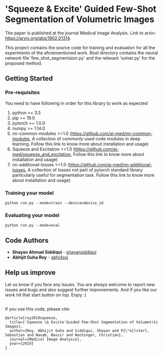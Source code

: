 # 'Squeeze \& Excite' Guided Few-Shot Segmentation of Volumetric Images

The paper is published at the journal Medical Image Analysis. Link to arxiv: https://arxiv.org/abs/1902.01314.

This project contains the source code for training and evaluation for all the experiments of the aforementioned work. Root directory contains the neural network file 'few_shot_segmentaion.py' and the relevant 'solver.py' for the proposed method.

## Getting Started

### Pre-requisites

You need to have following in order for this library to work as expected
1. python >= 3.5
2. pip >= 19.0
3. pytorch >= 1.0.0
4. numpy >= 1.14.0
5. nn-common-modules >=1.0 (https://github.com/ai-med/nn-common-modules, A collection of commonly used code modules in deep learning. Follow this link to know more about installation and usage)
6. Squeeze and Excitation >=1.0 (https://github.com/ai-med/squeeze_and_excitation, Follow this link to know more about installation and usage)
7. nn-additional-losses >=1.0 (https://github.com/ai-med/nn-additional-losses, A collection of losses not part of pytorch standard library particularly useful for segmentation task. Follow this link to know more about installation and usage)

### Training your model

```
python run.py --mode=train --device=device_id
```

### Evaluating your model

```
python run.py --mode=eval
```

## Code Authors

* **Shayan Ahmad Siddiqui**  - [shayansiddiqui](https://github.com/shayansiddiqui)
* **Abhijit Guha Roy**  - [abhi4ssj](https://github.com/abhi4ssj)


## Help us improve
Let us know if you face any issues. You are always welcome to report new issues and bugs and also suggest further improvements. And if you like our work hit that start button on top. Enjoy :)

## 

If you use this code, please cite:

```
@article{roy2019squeeze,
  title={'Squeeze \& Excite'Guided Few-Shot Segmentation of Volumetric Images},
  author={Roy, Abhijit Guha and Siddiqui, Shayan and P{\"o}lsterl, Sebastian and Navab, Nassir and Wachinger, Christian},
  journal={Medical Image Analysis},
  year={2019}
}
```
